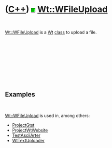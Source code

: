 



 

 

 

 

 

([C++](Cpp.md)) ![Wt](PicWt.png) [Wt::WFileUpload](CppWFileUpload.md)
=======================================================================

 

[Wt::WFileUpload](CppWFileUpload.md) is a [Wt](CppWt.md)
[class](CppClass.md) to upload a file.

 

 

 

 

 

Examples
--------

 

[Wt::WFileUpload](CppWFileUpload.md) is used in, among others:

-   [ProjectGtst](ProjectGtst.md)
-   [ProjectWtWebsite](ProjectWtWebsite.md)
-   [TestAsciiArter](ToolTestAsciiArter.md)
-   [WtTextUploader](CppWtTextUploader.md)

 

 

 

 

 





 



